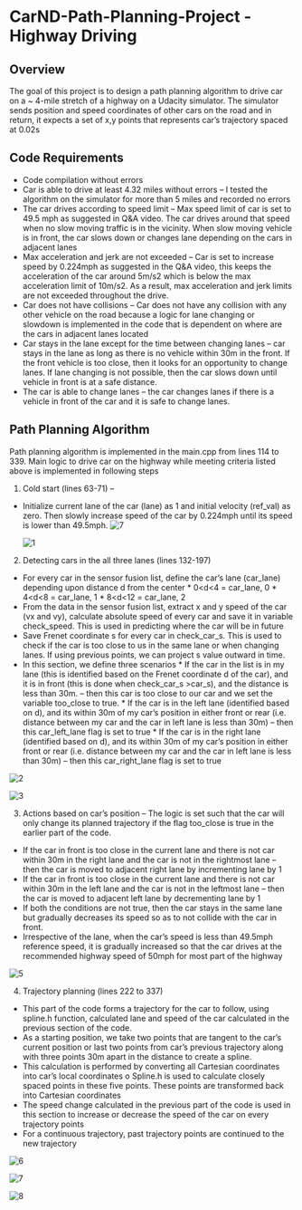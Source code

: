 # CarND-Path-Planning-Project - Highway Driving

## Overview 
The goal of this project is to design a path planning algorithm to drive car on a ~ 4-mile stretch of a highway on a Udacity simulator. The simulator sends position and speed coordinates of other cars on the road and in return, it expects a set of x,y points that represents car’s trajectory spaced at 0.02s
   
## Code Requirements 
* Code compilation without errors
* Car is able to drive at least 4.32 miles without errors – I tested the algorithm on the simulator for more than 5 miles and recorded no errors
* The car drives according to speed limit – Max speed limit of car is set to 49.5 mph as suggested in Q&A video. The car drives around that speed when no slow moving traffic is in the vicinity. When slow moving vehicle is in front, the car slows down or changes lane depending on the cars in adjacent lanes
* Max acceleration and jerk are not exceeded – Car is set to increase speed by 0.224mph as suggested in the Q&A video, this keeps the acceleration of the car around 5m/s2 which is below the max acceleration limit of 10m/s2. As a result, max acceleration and jerk limits are not exceeded throughout the drive.
* Car does not have collisions – Car does not have any collision with any other vehicle on the road because a logic for lane changing or slowdown is implemented in the code that is dependent on where are the cars in adjacent lanes located
* Car stays in the lane except for the time between changing lanes – car stays in the lane as long as there is no vehicle within 30m in the front. If the front vehicle is too close, then it looks for an opportunity to change lanes. If lane changing is not possible, then the car slows down until vehicle in front is at a safe distance.
* The car is able to change lanes – the car changes lanes if there is a vehicle in front of the car and it is safe to change lanes.

## Path Planning Algorithm
Path planning algorithm is implemented in the main.cpp from lines 114 to 339. Main logic to drive car on the highway while meeting criteria listed above is implemented in following steps
1. Cold start (lines 63-71) –
* Initialize current lane of the car (lane) as 1 and initial velocity (ref_val) as zero. Then slowly increase speed of the car by 0.224mph until its speed is lower than 49.5mph.
 ![7](https://user-images.githubusercontent.com/59345845/141700342-9171efac-a130-46a4-a7d5-cf4927d43577.JPG)

   ![1](https://user-images.githubusercontent.com/59345845/141699959-3d185ed7-b31d-4670-8b3c-8dfc8e5f0cfa.JPG)

2. Detecting cars in the all three lanes (lines 132-197)
* For every car in the sensor fusion list, define the car’s lane (car_lane) depending upon distance d from the center
      * 0<d<4 = car_lane, 0
      * 4<d<8 = car_lane, 1
      * 8<d<12 = car_lane, 2
* From the data in the sensor fusion list, extract x and y speed of the car (vx and vy), calculate absolute speed of every car and save it in variable check_speed. This is used in predicting where the car will be in future
* Save Frenet coordinate s for every car in check_car_s. This is used to check if the car is too close to us in the same lane or when changing lanes. If using previous points, we can project s value outward in time.
* In this section, we define three scenarios
      * If the car in the list is in my lane (this is identified based on the Frenet coordinate d of the car), and it is in front (this is done when check_car_s >car_s), and the distance is less than 30m. – then this car is too close to our car and we set the variable too_close to true.
      * If the car is in the left lane (identified based on d), and its within 30m of my car’s position in either front or rear (i.e. distance between my car and the car in left lane is less than 30m) – then this car_left_lane flag is set to true
      * If the car is in the right lane (identified based on d), and its within 30m of my car’s position in either front or rear (i.e. distance between my car and the car in left lane is less than 30m) – then this car_right_lane flag is set to true
      
![2](https://user-images.githubusercontent.com/59345845/141700084-2cb5027c-0a20-46fb-ac78-637a3b1627d2.JPG)


  ![3](https://user-images.githubusercontent.com/59345845/141700111-fa1e9088-21dd-406b-b170-bcd44c7c8858.JPG)


3. Actions based on car’s position –
The logic is set such that the car will only change its planned trajectory if the flag too_close is true in the earlier part of the code.
* If the car in front is too close in the current lane and there is not car within 30m in the right lane and the car is not in the rightmost lane – then the car is moved to adjacent right lane by incrementing lane by 1
* If the car in front is too close in the current lane and there is not car within 30m in the left lane and the car is not in the leftmost lane – then the car is moved to adjacent left lane by decrementing lane by 1
* If both the conditions are not true, then the car stays in the same lane but gradually decreases its speed so as to not collide with the car in front.
* Irrespective of the lane, when the car’s speed is less than 49.5mph reference speed, it is gradually increased so that the car drives at the recommended highway speed of 50mph for most part of the highway

![5](https://user-images.githubusercontent.com/59345845/141700152-a2438794-43e1-4336-b094-c3fcd044ac17.JPG)

4. Trajectory planning (lines 222 to 337)
* This part of the code forms a trajectory for the car to follow, using spline.h function, calculated lane and speed of the car calculated in the previous section of the code.
* As a starting position, we take two points that are tangent to the car’s current position or last two points from car’s previous trajectory along with three points 30m apart in the distance to create a spline.
* This calculation is performed by converting all Cartesian coordinates into car’s local
coordinates o Spline.h is used to calculate closely spaced points in these five points. These points are transformed back into Cartesian coordinates
* The speed change calculated in the previous part of the code is used in this section to increase or decrease the speed of the car on every trajectory points
* For a continuous trajectory, past trajectory points are continued to the new trajectory


![6](https://user-images.githubusercontent.com/59345845/141700189-71982478-4c59-4316-b3a7-56e6a87e89d7.JPG)


![7](https://user-images.githubusercontent.com/59345845/141700348-0496b0a4-cd3e-4a3d-8dc7-411fdc1ad08d.JPG)


![8](https://user-images.githubusercontent.com/59345845/141700354-6b4a74f7-04cb-4928-b0ae-8199b893562b.JPG)

